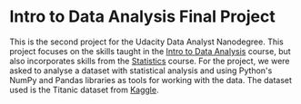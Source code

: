 # Intro to Data Analysis Final Project

This is the second project for the Udacity Data Analyst Nanodegree. This project
focuses on the skills taught in the [Intro to Data Analysis](https://www.udacity.com/course/intro-to-data-analysis--ud170-nd)
course, but also incorporates skills from the [Statistics](https://www.udacity.com/course/statistics--ud134-nd)
course. For the project, we were asked to analyse a dataset with statistical
analysis and using Python's NumPy and Pandas libraries as tools for working with
the data. The dataset used is the Titanic dataset from [Kaggle](https://www.kaggle.com/c/titanic/data).

